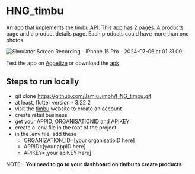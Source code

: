 # HNG_timbu
An app that implements the [timbu API](https://docs.timbu.cloud/api/intro).
This app has 2 pages. A products page and a product details page. Each products
could have more than one photos.


![Simulator Screen Recording - iPhone 15 Pro - 2024-07-06 at 01 31 09](https://github.com/JamiuJimoh/HNG_timbu/assets/60991680/985207c1-9702-47c0-bb51-f03b0186e082)


Test the app on [Appetize](https://appetize.io/app/b_ebkalxlhcodma5tgahsddyd7se?device=pixel7&osVersion=13.0)
or download the [apk](https://drive.google.com/file/d/1zPZTKVD70LyBjySFbMalSs7wgaQkiwnd/view)

## Steps to run locally
 - git clone https://github.com/JamiuJimoh/HNG_timbu.git
 - at least, flutter version - 3.22.2
 - visit the [timbu](https://timbu.cloud/) website to create an account
 - create retail business
 - get your APPID, ORGANISATIONID and APIKEY
 - create a .env file in the root of the project
 - in the .env file, add these
     - ORGANIZATION_ID=[your organisatioID here]
     - APPID=[your appID here]
     - APIKEY=[your apiKEY here]
       

NOTE:- **You need to go to your dashboard on timbu to create products**

